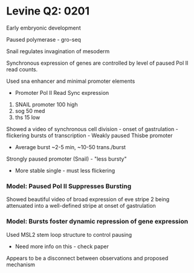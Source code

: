 # Levine Q2: 0201

Early embryonic development

Paused polymerase - gro-seq

Snail regulates invagination of mesoderm

Synchronous expression of genes are controlled by level of paused Pol II read counts.

Used sna enhancer and minimal promoter elements

* Promoter            Pol II Read     Sync expression
1. SNAIL promoter   100             high
2. sog              50              med
3. ths              15              low

Showed a video of synchronous cell division - onset of gastrulation - flickering bursts of transcription - Weakly paused Thisbe promoter

* Average burst ~2-5 min, ~10-50 trans./burst

Strongly paused promoter (Snail) - "less bursty"

* More stable single - must less flickering

### Model: Paused Pol II Suppresses Bursting

Showed beautiful video of broad expression of eve stripe 2 being attenuated into a well-defined stripe at onset of gastrulation

### Model: Bursts foster dynamic repression of gene expression

Used MSL2 stem loop structure to control pausing

* Need more info on this - check paper

Appears to be a disconnect between observations and proposed mechanism
